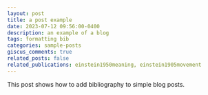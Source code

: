 ```yaml
---
layout: post
title: a post example
date: 2023-07-12 09:56:00-0400
description: an example of a blog
tags: formatting bib
categories: sample-posts
giscus_comments: true
related_posts: false
related_publications: einstein1950meaning, einstein1905movement
---
```

This post shows how to add bibliography to simple blog posts.
